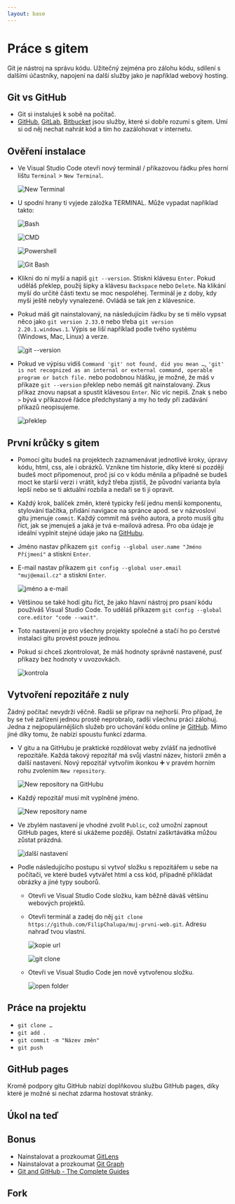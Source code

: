 ```yaml
---
layout: base
---
```


# Práce s gitem

Git je nástroj na správu kódu. Užitečný zejména pro zálohu kódu, sdílení s dalšími účastníky, napojení na další služby jako je například webový hosting.

## Git vs GitHub

- Git si instaluješ k sobě na počítač.
- [GitHub](https://github.com/), [GitLab](https://about.gitlab.com/), [Bitbucket](https://bitbucket.org/) jsou služby, které si dobře rozumí s gitem. Umí si od něj nechat nahrát kód a tím ho zazálohovat v internetu.

## Ověření instalace

- Ve Visual Studio Code otevři nový terminál / příkazovou řádku přes horní lištu `Terminal` > `New Terminal`.

  ![New Terminal](static/screenshots/vscode-new-terminal.png)

- U spodní hrany ti vyjede záložka <span style="text-transform: uppercase;">Terminal</span>. Může vypadat například takto:

  ![Bash](static/screenshots/terminal-bash.png)

  ![CMD](static/screenshots/terminal-cmd.png)

  ![Powershell](static/screenshots/terminal-powershell.png)

  ![Git Bash](static/screenshots/terminal-git-bash.png)

- Klikni do ní myší a napiš `git --version`. Stiskni klávesu `Enter`. Pokud uděláš překlep, použij šipky a klávesu `Backspace` nebo `Delete`. Na klikání myší do určité části textu se moc nespoléhej. Terminál je z doby, kdy myši ještě nebyly vynalezené. Ovládá se tak jen z klávesnice.

- Pokud máš git nainstalovaný, na následujícím řádku by se ti mělo vypsat něco jako `git version 2.33.0` nebo třeba `git version 2.20.1.windows.1`. Výpis se liší například podle tvého systému (Windows, Mac, Linux) a verze.

  ![git --version](static/screenshots/terminal-git-version.png)

- Pokud ve výpisu vidíš `Command 'git' not found, did you mean …`, `'git' is not recognized as an internal or external command, operable program or batch file.` nebo podobnou hlášku, je možné, že máš v příkaze `git ‑‑version` překlep nebo nemáš git nainstalovaný. Zkus příkaz znovu napsat a spustit klávesou `Enter`. Nic víc nepiš. Znak `$` nebo `>` bývá v příkazové řádce předchystaný a my ho tedy při zadávání příkazů neopisujeme.

  ![překlep](static/screenshots/terminal-git-version-preklep.png)

## První krůčky s gitem

- Pomocí gitu budeš na projektech zaznamenávat jednotlivé kroky, úpravy kódu, html, css, ale i obrázků. Vznikne tím historie, díky které si později budeš moct připomenout, proč jsi co v kódu měnila a případně se budeš moct ke starší verzi i vrátit, když třeba zjistíš, že původní varianta byla lepší nebo se ti aktuální rozbila a nedaří se ti ji opravit.

- Každý krok, balíček změn, které typicky řeší jednu menší komponentu, stylování tlačítka, přidání navigace na spránce apod. se v názvosloví gitu jmenuje `commit`. Každý commit má svého autora, a proto musíš gitu říct, jak se jmenuješ a jaká je tvá e-mailová adresa. Pro oba údaje je ideální vyplnit stejné údaje jako na [GitHubu](https://github.com/).

- Jméno nastav příkazem `git config --global user.name "Jméno Příjmení"` a stiskni `Enter`.

- E-mail nastav příkazem `git config --global user.email "muj@email.cz"` a stiskni `Enter`.

  ![jméno a e-mail](static/screenshots/terminal-git-name-email.png)

- Většinou se také hodí gitu říct, že jako hlavní nástroj pro psaní kódu používáš Visual Studio Code. To uděláš příkazem `git config --global core.editor "code --wait"`.

- Toto nastavení je pro všechny projekty společné a stačí ho po čerstvé instalaci gitu provést pouze jednou.

- Pokud si chceš zkontrolovat, že máš hodnoty správně nastavené, pusť příkazy bez hodnoty v uvozovkách.

  ![kontrola](static/screenshots/terminal-git-kontrola.png)

## Vytvoření repozitáře z nuly

Žádný počítač nevydrží věčně. Radši se připrav na nejhorší. Pro případ, že by se tvé zařízení jednou prostě neprobralo, radši všechnu práci zálohuj. Jedna z nejpopulárnějších služeb pro uchování kódu online je [GitHub](https://github.com/). Mimo jiné díky tomu, že nabízí spoustu funkcí zdarma.

- V gitu a na GitHubu je praktické rozdělovat weby zvlášť na jednotlivé repozitáře. Každá takový repozitář má svůj vlastní název, historii změn a další nastavení. Nový repozitář vytvořím ikonkou ➕ v pravém horním rohu zvolením `New repository`.

  ![New repository na GitHubu](static/screenshots/github-new-repository.png)

- Každý repozitář musí mít vyplněné jméno.

  ![New repository name](static/screenshots/github-new-repository-name.png)

- Ve zbylém nastavení je vhodné zvolit `Public`, což umožní zapnout GitHub pages, které si ukážeme později. Ostatní zaškrtávátka můžou zůstat prázdná.

  ![další nastavení](static/screenshots/github-new-repository-dalsi-nastaveni.png)

- Podle následujícího postupu si vytvoř složku s repozitářem u sebe na počítači, ve které budeš vytvářet html a css kód, případně přikládat obrázky a jiné typy souborů.

  - Otevři ve Visual Studio Code složku, kam běžně dáváš většinu webových projektů.

  - Otevři terminál a zadej do něj `git clone https://github.com/FilipChalupa/muj-prvni-web.git`. Adresu nahraď tvou vlastní.

    ![kopie url](static/screenshots/github-kopirovat-url.png)

    ![git clone](static/screenshots/git-clone.png)

  - Otevři ve Visual Studio Code jen nově vytvořenou složku.

    ![open folder](static/screenshots/vscode-open-folder.png)

## Práce na projektu

- `git clone …`
- `git add .`
- `git commit -m "Název změn"`
- `git push`

## GitHub pages

Kromě podpory gitu GitHub nabízí doplňkovou službu GitHub pages, díky které je možné si nechat zdarma hostovat stránky.

## Úkol na teď

## Bonus

- Nainstalovat a prozkoumat [GitLens](https://marketplace.visualstudio.com/items?itemName=eamodio.gitlens)
- Nainstalovat a prozkoumat [Git Graph](https://marketplace.visualstudio.com/items?itemName=mhutchie.git-graph)
- [Git and GitHub - The Complete Guides](https://dev.to/ifierygod/git-and-github-the-complete-guides-chapter-1-23cp)

## Fork
